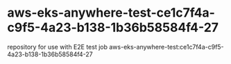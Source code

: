 # aws-eks-anywhere-test-ce1c7f4a-c9f5-4a23-b138-1b36b58584f4-27
repository for use with E2E test job aws-eks-anywhere-test:ce1c7f4a-c9f5-4a23-b138-1b36b58584f4-27

